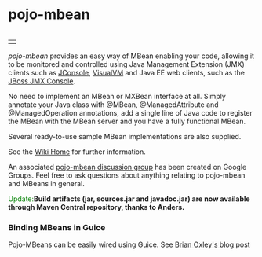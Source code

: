 # pojo-mbean #
<table align='right'><tr><td></td></tr></table>

_pojo-mbean_ provides an easy way of MBean enabling your code, allowing it to be monitored and controlled using Java Management Extension (JMX) clients such as [JConsole](http://download.oracle.com/javase/6/docs/technotes/guides/management/jconsole.html), [VisualVM](http://visualvm.java.net/) and Java EE web clients, such as the [JBoss JMX Console](http://docs.jboss.org/jbossas/docs/Server_Configuration_Guide/4/html/Connecting_to_the_JMX_Server-Inspecting_the_Server___the_JMX_Console_Web_Application.html).

No need to implement an MBean or MXBean interface at all. Simply annotate your Java class with @MBean,  @ManagedAttribute and @ManagedOperation annotations, add a single line of Java code to register the MBean with the MBean server and you have a fully functional MBean.

Several ready-to-use sample MBean implementations are also supplied.

See the [Wiki Home](Home.md) for further information.

An associated [pojo-mbean discussion group](http://groups.google.com/group/pojo-mbean) has been created on Google Groups. Feel free to ask questions about anything relating to pojo-mbean and MBeans in general.

<font color='green'>Update:</font>**Build artifacts (jar, sources.jar and javadoc.jar) are now available through Maven Central repository, thanks to Anders.**

### Binding MBeans in Guice ###

Pojo-MBeans can be easily wired using Guice. See [Brian Oxley's blog post](http://binkley.blogspot.it/2012/10/jsr-255-jmx2-and-guice.html)